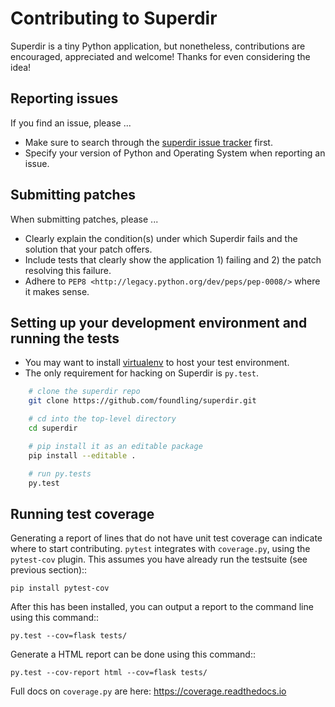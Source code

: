 # Contributing to Superdir

Superdir is a tiny Python application, but nonetheless, contributions are encouraged, appreciated and welcome! Thanks for even considering the idea!

## Reporting issues

If you find an issue, please ...

- Make sure to search through the [superdir issue tracker](https://github.com/foundling/superdir/issues) first.
- Specify your version of Python and Operating System when reporting an issue.

## Submitting patches

When submitting patches, please ...

- Clearly explain the condition(s) under which Superdir fails and the solution that your patch offers.
- Include tests that clearly show the application 1) failing and 2) the patch resolving this failure.
- Adhere to `PEP8 <http://legacy.python.org/dev/peps/pep-0008/>` where it makes sense.

## Setting up your development environment and running the tests

- You may want to install [virtualenv](https://virtualenv.pypa.io/en/stable/) to host your test environment.
- The only requirement for hacking on Superdir is `py.test`. 

````bash
    # clone the superdir repo
    git clone https://github.com/foundling/superdir.git

    # cd into the top-level directory 
    cd superdir

    # pip install it as an editable package
    pip install --editable .

    # run py.tests
    py.test
````

Running test coverage
---------------------
Generating a report of lines that do not have unit test coverage can indicate where
to start contributing.  ``pytest`` integrates with ``coverage.py``, using the ``pytest-cov``
plugin.  This assumes you have already run the testsuite (see previous section)::

    pip install pytest-cov

After this has been installed, you can output a report to the command line using this command::

    py.test --cov=flask tests/

Generate a HTML report can be done using this command::

    py.test --cov-report html --cov=flask tests/

Full docs on ``coverage.py`` are here: https://coverage.readthedocs.io
